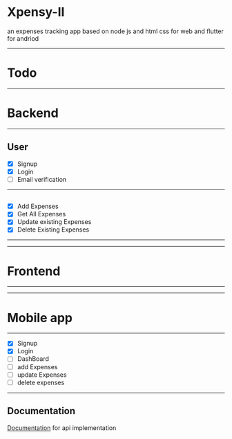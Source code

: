 # Xpensy-II
an expenses tracking app based on node js and html css for web and flutter for andriod

---
# Todo
---
# Backend
---
## User
- [x] Signup
- [x] Login
- [ ] Email verification 

---
##
- [x] Add Expenses
- [x] Get All Expenses
- [x] Update existing Expenses
- [x] Delete Existing Expenses

---
---
# Frontend
---

---
# Mobile app
---
- [x] Signup
- [x] Login
- [ ] DashBoard
- [ ] add Expenses
- [ ] update Expenses
- [ ] delete expenses
---
## Documentation
[Documentation](../Xpensy-II/APIDOC.MD) for api implementation

